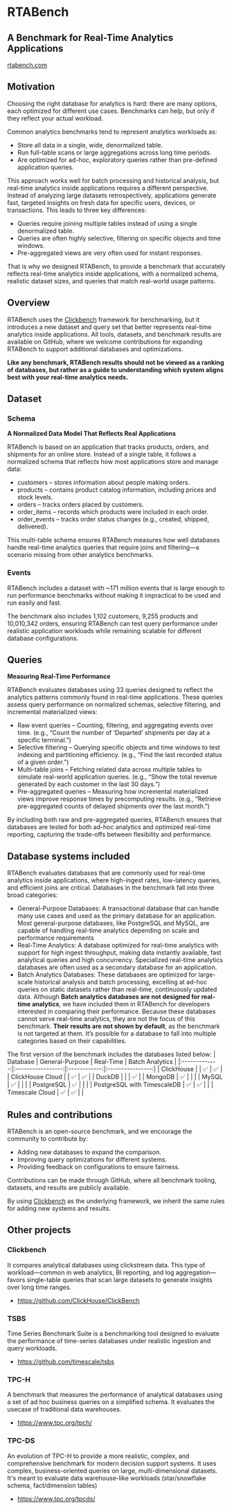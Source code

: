 # RTABench
## A Benchmark for Real-Time Analytics Applications

[rtabench.com](https://rtabench.com)

## Motivation
Choosing the right database for analytics is hard: there are many options, each optimized for different use cases. Benchmarks can help, but only if they reflect your actual workload.

Common analytics benchmarks tend to represent analytics workloads as:
- Store all data in a single, wide, denormalized table.
- Run full-table scans or large aggregations across long time periods.
- Are optimized for ad-hoc, exploratory queries rather than pre-defined application queries.

This approach works well for batch processing and historical analysis, but real-time analytics inside applications requires a different perspective. Instead of analyzing large datasets retrospectively, applications generate fast, targeted insights on fresh data for specific users, devices, or transactions. This leads to three key differences:
- Queries require joining multiple tables instead of using a single denormalized table.
- Queries are often highly selective, filtering on specific objects and time windows.
- Pre-aggregated views are very often used for instant responses.

That is why we designed RTABench, to provide a benchmark that accurately reflects real-time analytics inside applications, with a normalized schema, realistic dataset sizes, and queries that match real-world usage patterns.

## Overview
RTABench uses the [Clickbench](https://github.com/ClickHouse/ClickBench) framework for benchmarking, but it introduces a new dataset and query set that better represents real-time analytics inside applications. All tools, datasets, and benchmark results are available on GitHub, where we welcome contributions for expanding RTABench to support additional databases and optimizations.

**Like any benchmark, RTABench results should not be viewed as a ranking of databases, but rather as a guide to understanding which system aligns best with your real-time analytics needs.**


## Dataset
### Schema
**A Normalized Data Model That Reflects Real Applications**

RTABench is based on an application that tracks products, orders, and shipments for an online store. Instead of a single table, it follows a normalized schema that reflects how most applications store and manage data:
- customers – stores information about people making orders.
- products – contains product catalog information, including prices and stock levels.
- orders – tracks orders placed by customers.
- order_items – records which products were included in each order.
- order_events – tracks order status changes (e.g., created, shipped, delivered).

This multi-table schema ensures RTABench measures how well databases handle real-time analytics queries that require joins and filtering—a scenario missing from other analytics benchmarks.

### Events
RTABench includes a dataset with ~171 million events that is large enough to run performance benchmarks without making it impractical to be used and run easily and fast.

The benchmark also includes 1,102 customers, 9,255 products and 10,010,342 orders, ensuring RTABench can test query performance under realistic application workloads while remaining scalable for different database configurations.

## Queries
**Measuring Real-Time Performance**

RTABench evaluates databases using 33 queries designed to reflect the analytics patterns commonly found in real-time applications. These queries assess query performance on normalized schemas, selective filtering, and incremental materialized views:
- Raw event queries – Counting, filtering, and aggregating events over time. (e.g., “Count the number of ‘Departed’ shipments per day at a specific terminal.”)
- Selective filtering – Querying specific objects and time windows to test indexing and partitioning efficiency. (e.g., “Find the last recorded status of a given order.”)
- Multi-table joins – Fetching related data across multiple tables to simulate real-world application queries. (e.g., “Show the total revenue generated by each customer in the last 30 days.”)
- Pre-aggregated queries – Measuring how incremental materialized views improve response times by precomputing results. (e.g., “Retrieve pre-aggregated counts of delayed shipments over the last month.”)

By including both raw and pre-aggregated queries, RTABench ensures that databases are tested for both ad-hoc analytics and optimized real-time reporting, capturing the trade-offs between flexibility and performance.

## Database systems included
RTABench evaluates databases that are commonly used for real-time analytics inside applications, where high-ingest rates, low-latency queries, and efficient joins are critical. Databases in the benchmark fall into three broad categories:
- General-Purpose Databases: A transactional database that can handle many use cases and used as the primary database for an application. Most general-purpose databases, like PostgreSQL and MySQL, are capable of handling real-time analytics depending on scale and performance requirements
- Real-Time Analytics: A database optimized for real-time analytics with support for high ingest throughput, making data instantly available, fast analytical queries and high concurrency. Specialized real-time analytics databases are often used as a secondary database for an application.
- Batch Analytics Databases: These databases are optimized for large-scale historical analysis and batch processing, excelling at ad-hoc queries on static datasets rather than real-time, continuously updated data.
Although **Batch analytics databases are not designed for real-time analytics**, we have included them in RTABench for developers interested in comparing their performance.
Because these databases cannot serve real-time analytics, they are not the focus of this benchmark. **Their results are not shown by default**, as the benchmark is not targeted at them.
It’s possible for a database to fall into multiple categories based on their capabilities.

The first version of the benchmark includes the databases listed below:
| Database | General-Purpose | Real-Time | Batch Analytics |
|:-------------:|:-----------------:|:------------:|:----------------:|
| ClickHouse | | ✅ | ✅ |
| ClickHouse Cloud | | ✅ | ✅ |
| DuckDB | | | ✅ |
| MongoDB | ✅ | | |
| MySQL | ✅ | | |
| PostgreSQL | ✅ | | |
| PostgreSQL with TimescaleDB | ✅ | ✅ | |
| Timescale Cloud | ✅ | ✅ | |

## Rules and contributions
RTABench is an open-source benchmark, and we encourage the community to contribute by:
- Adding new databases to expand the comparison.
- Improving query optimizations for different systems.
- Providing feedback on configurations to ensure fairness.

Contributions can be made through GitHub, where all benchmark tooling, datasets, and results are publicly available.

By using [Clickbench](https://github.com/ClickHouse/ClickBench) as the underlying framework, we inherit the same rules for adding new systems and results.

## Other projects
### Clickbench
It compares analytical databases using clickstream data. This type of workload—common in web analytics, BI reporting, and log aggregation—favors single-table queries that scan large datasets to generate insights over long time ranges.
- https://github.com/ClickHouse/ClickBench

### TSBS
Time Series Benchmark Suite is a benchmarking tool designed to evaluate the performance of time-series databases under realistic ingestion and query workloads.
- https://github.com/timescale/tsbs


### TPC-H
A benchmark that measures the performance of analytical databases using a set of ad hoc business queries on a simplified schema. It evaluates the usecase of traditional data warehouses.
- https://www.tpc.org/tpch/

### TPC-DS
An evolution of TPC-H to provide a more realistic, complex, and comprehensive benchmark for modern decision support systems. It uses complex, business-oriented queries on large, multi-dimensional datasets. It's meant to evaluate data warehouse-like workloads (star/snowflake schema, fact/dimension tables)  
- https://www.tpc.org/tpcds/

